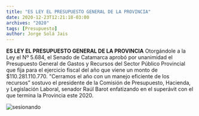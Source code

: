 ```yaml
---
title: "ES LEY EL PRESUPUESTO GENERAL DE LA PROVINCIA"
date: 2020-12-23T12:21:18-03:00
archives: "2020"
tags: [Presupuesto]
author: Jorge Solá Jais
---
```

**ES LEY EL PRESUPUESTO GENERAL DE LA PROVINCIA**
Otorgándole a la Ley el Nº 5.684, el Senado de Catamarca aprobó por unanimidad el Presupuesto General de Gastos y Recursos del Sector Público Provincial que fija para el ejercicio fiscal del año que viene un monto de $110.281.110.770.
"Cerramos el año con un manejo eficiente de los recursos” sostuvo el presidente de la Comisión de Presupuesto, Hacienda, y Legislación Laboral, senador Raúl  Barot enfatizando en el superávit con el que termina la Provincia este 2020.

![sesionando](/img/ManoArriba.jpg "Levanta Mano")